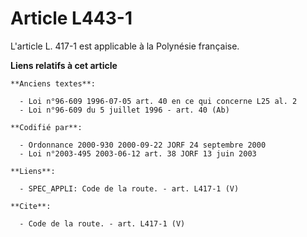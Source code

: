 # Article L443-1

L'article L. 417-1 est applicable à la Polynésie française.

**Liens relatifs à cet article**

	**Anciens textes**:

	  - Loi n°96-609 1996-07-05 art. 40 en ce qui concerne L25 al. 2
	  - Loi n°96-609 du 5 juillet 1996 - art. 40 (Ab)

	**Codifié par**:

	  - Ordonnance 2000-930 2000-09-22 JORF 24 septembre 2000
	  - Loi n°2003-495 2003-06-12 art. 38 JORF 13 juin 2003

	**Liens**:

	  - SPEC_APPLI: Code de la route. - art. L417-1 (V)

	**Cite**:

	  - Code de la route. - art. L417-1 (V)
